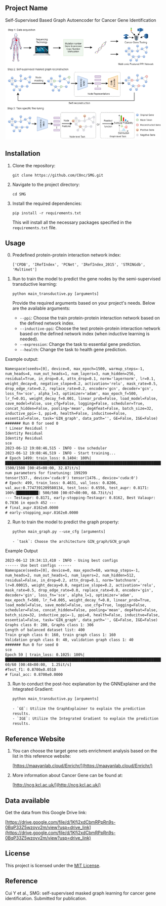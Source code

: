 ## Project Name

Self-Supervised Based Graph Autoencoder for Cancer Gene Identification

![Figure](figure/figure1.png)

## Installation

1. Clone the repository:

   ```shell
   git clone https://github.com/C0nc/SMG.git
   ```

2. Navigate to the project directory:

   ```shell
   cd SMG
   ```

3. Install the required dependencies:

   ```shell
   pip install -r requirements.txt
   ```

   This will install all the necessary packages specified in the `requirements.txt` file.

## Usage

0. Predefined protein-protein interaction network index:

   ```shell
   ['CPDB', 'IRefIndex', 'PCNet', 'IRefIndex_2015', 'STRINGdb', 'Multinet']
   ```

1. Run to train the model to predict the gene nodes by the semi-supervised transductive learning:

   ```shell
   python main_transductive.py [arguments]
   ```

   Provide the required arguments based on your project's needs. Below are the available arguments:

   - `--ppi`: Choose the train protein-protein interaction network based on the defined network index.
   - `--inductive-ppi`: Choose the test protein-protein interaction network based on the defined network index (when inductive learning is needed).
   - `--expression`: Change the task to essential gene prediction.
   - `--health`: Change the task to health gene prediction.
  
Example output:

```shell
Namespace(seeds=[0], device=0, max_epoch=1500, warmup_steps=-1, num_heads=4, num_out_heads=1, num_layers=3, num_hidden=256, residual=True, in_drop=0.4, attn_drop=0.1, norm='layernorm', lr=0.1, weight_decay=0, negative_slope=0.2, activation='relu', mask_rate=0.5, drop_edge_rate=0.2, replace_rate=0.2, encoder='gcn', decoder='gcn', loss_fn='sce', alpha_l=3, optimizer='adam', max_epoch_f=500, lr_f=0.01, weight_decay_f=0.001, linear_prob=False, load_model=False, save_model=False, use_cfg=False, logging=False, scheduler=True, concat_hidden=False, pooling='mean', deg4feat=False, batch_size=32, inductive_ppi=-1, ppi=0, health=False, inducitve=False, essential=False, task='GIN_graph', data_path='', GE=False, IGE=False)
####### Run 0 for seed 0
! Linear Residual !
Identity Residual 
Identity Residual 
sce
2023-06-12 19:08:46,515 - INFO - Use scheduler
2023-06-12 19:08:46,519 - INFO - Start training...
# Epoch 1499: train_loss: 0.1404: 100%|███████████████████████████████████████████████████████████████████████████████████████████| 1500/1500 [00:45<00:00, 32.87it/s]
num parameters for finetuning: 199299
tensor(537., device='cuda:0') tensor(1476., device='cuda:0')
# Epoch: 499, train_loss: 0.4631, val_loss: 0.8206, val_auc:0.7747391209580134, test_loss: 0.6556, test_aupr: 0.8171: 100%|██████████| 500/500 [00:07<00:00, 68.73it/s]
--- Testaupr: 0.8171, early-stopping-Testaupr: 0.8162, Best Valaupr: 0.7836 in epoch 452 --- 
# final_aupr.8162±0.0000
# early-stopping_aupr.8162±0.0000
```


2. Run to train the model to predict the graph property:

   ```shell
   python main_graph.py --use_cfg [arguments]
   
   - `task`: Choose the architecture GIN_graph/GCN_graph
   ```
   
Example Output
   
```shell
2023-06-12 19:34:13,410 - INFO - Using best configs
------ Use best configs ------
Namespace(seeds=[0], device=0, max_epoch=60, warmup_steps=-1, num_heads=2, num_out_heads=1, num_layers=2, num_hidden=512, residual=False, in_drop=0.2, attn_drop=0.1, norm='batchnorm', lr=0.00015, weight_decay=0.0, negative_slope=0.2, activation='relu', mask_rate=0.5, drop_edge_rate=0.0, replace_rate=0.0, encoder='gin', decoder='gin', loss_fn='sce', alpha_l=1, optimizer='adam', max_epoch_f=500, lr_f=0.005, weight_decay_f=0.0, linear_prob=True, load_model=False, save_model=False, use_cfg=True, logging=False, scheduler=False, concat_hidden=False, pooling='mean', deg4feat=False, batch_size=32, inductive_ppi=-1, ppi=0, health=False, inducitve=False, essential=False, task='GIN_graph', data_path='', GE=False, IGE=False)
Graphs class 0: 200, Graphs class 1: 306
Length of balanced dataset list: 400
Train graph class 0: 160, train graph class 1: 160
Validation graph class 0: 40, validation graph class 1: 40
####### Run 0 for seed 0
sce
Epoch 59 | train_loss: 0.1025: 100%|██████████████████████████████████████████████████████████████████████████████████████████████████| 60/60 [00:48<00:00,  1.25it/s]
#Test_f1: 0.8700±0.0510
# final_acc: 0.8700±0.0000
```
   

3. Run to conduct the post-hoc explanation by the GNNExplainer and the Integrated Gradient:

   ```shell
   python main_transductive.py [arguments] 
  
   - `GE`: Utilize the GraphExplainer to explain the prediction results.
   - `IGE`: Utilize the Integrated Gradient to explain the prediction results.
   ```

## Reference Website

1. You can choose the target gene sets enrichment analysis based on the list in this reference website:

   [https://maayanlab.cloud/Enrichr/](https://maayanlab.cloud/Enrichr/)

2. More information about Cancer Gene can be found at:

   [http://ncg.kcl.ac.uk/](http://ncg.kcl.ac.uk/)

## Data available

Get the data from this Google Drive link:

[https://drive.google.com/file/d/1Kfj2xdCbmRPpRn9s-0BqP33Z5wzoyv2m/view?usp=drive_link](https://drive.google.com/file/d/1Kfj2xdCbmRPpRn9s-0BqP33Z5wzoyv2m/view?usp=drive_link)

## License

This project is licensed under the [MIT License](LICENSE).

## Reference
Cui Y et al., SMG: self-supervised masked graph learning for cancer gene identification. Submitted for publication.
